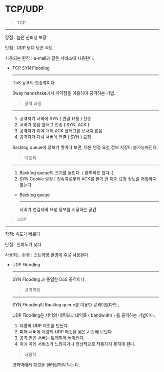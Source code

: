# TCP/UDP

> TCP
> 

---

장점 : 높은 신뢰성 보장

단점 : UDP 보다 낮은 속도

사용되는 환경 : e-mail과 같은 서비스에 사용된다.

- TCP SYN Flooding
    
    ---
    
    DoS 공격의 한종류이다.
    
    3way handshake에서 취약점을 이용하여 공격하는 기법.
    
    > 공격 과정
    > 
    
    ---
    
    1. 공격자가 서버에 SYN ( 연결 요청 ) 전송
    2. 서버가 응답 플래그 전송 ( SYN, ACK )
    3. 공격자가 이에 대해 ACK 플래그를 보내지 않음
    4. 공격자가 다시 서버에 연결 ( SYN ) 요청
    
    Backlog queue에 정보가 쌓이다 보면, 다른 연결 요청 정보 저장이 불가능해진다.
    
    > 대응책
    > 
    
    ---
    
    1. Backlog queue의 크기를 늘린다. ( 완벽하진 않다. )
    2. SYN Cookie 설정 ( 접속자로부터 ACK를 받기 전 까지 요청 정보를 저장하지 않는다.
    
    - Backlog queue
        
        ---
        
        서버가 연결자의 요청 정보를 저장하는 공간
        
    

> UDP
> 

---

장점: 속도가 빠르다

단점 : 신뢰도가 낮다

사용되는 환경 : 스트리밍 환경에 주로 사용된다.

- UDP Flooding
    
    ---
    
    SYN Flooding 과 동일한 DoS 공격이다.
    
    > 공격과정
    > 
    
    ---
    
    SYN Flooding이 Backlog queue를 이용한 공격이였다면 ,
    
    UDP Flooding은 서버의 네트워크 대역폭 ( bandwidth ) 를 공격하는 기법이다.
    
    1. 대량의 UDP 패킷을 만든다.
    2. 피해 서버에 대량의 UDP 패킷을 짧은 시간에 보낸다.
    3. 공격 받은 서버는 트래픽이 높아진다.
    4. 이에 따라 서비스가 느려지거나 정상적으로 작동하지 못하게 된다.
    
    > 대응책
    > 
    
    방화벽에서 패킷을 필터링하여 받는다.